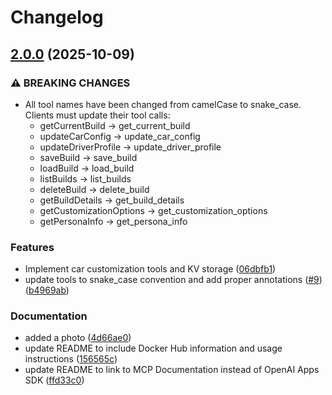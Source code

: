 # Changelog

## [2.0.0](https://github.com/nickytonline/pimp-my-ride-mcp/compare/pimp-my-ride-mcp-v1.0.0...pimp-my-ride-mcp-v2.0.0) (2025-10-09)


### ⚠ BREAKING CHANGES

* All tool names have been changed from camelCase to snake_case. Clients must update their tool calls:
    - getCurrentBuild -> get_current_build
    - updateCarConfig -> update_car_config
    - updateDriverProfile -> update_driver_profile
    - saveBuild -> save_build
    - loadBuild -> load_build
    - listBuilds -> list_builds
    - deleteBuild -> delete_build
    - getBuildDetails -> get_build_details
    - getCustomizationOptions -> get_customization_options
    - getPersonaInfo -> get_persona_info

### Features

* Implement car customization tools and KV storage ([06dbfb1](https://github.com/nickytonline/pimp-my-ride-mcp/commit/06dbfb19d51c3d59bc71810d9aa6595492849f07))
* update tools to snake_case convention and add proper annotations ([#9](https://github.com/nickytonline/pimp-my-ride-mcp/issues/9)) ([b4969ab](https://github.com/nickytonline/pimp-my-ride-mcp/commit/b4969ab1a6a14c75ee8faed62e3da12f986702e2))


### Documentation

* added a photo ([4d66ae0](https://github.com/nickytonline/pimp-my-ride-mcp/commit/4d66ae02203f90ced554a54ba2332532791931ad))
* update README to include Docker Hub information and usage instructions ([156565c](https://github.com/nickytonline/pimp-my-ride-mcp/commit/156565cf7e5c47c87a84eefbfeaeaaac1fc470db))
* update README to link to MCP Documentation instead of OpenAI Apps SDK ([ffd33c0](https://github.com/nickytonline/pimp-my-ride-mcp/commit/ffd33c01e16ef7d408dc66b93d41ad16efb36324))
